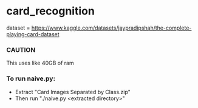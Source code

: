# card_recognition
dataset = https://www.kaggle.com/datasets/jaypradipshah/the-complete-playing-card-dataset

### CAUTION
This uses like 40GB of ram

### To run naive.py:
* Extract "Card Images Separated by Class.zip"
* Then run "./naive.py \<extracted directory\>"

